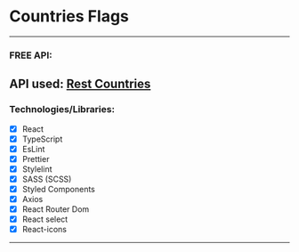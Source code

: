 # Countries Flags

---
### FREE API:
API used:
[Rest Countries](https://restcountries.com/#endpoints-all)
---
### Technologies/Libraries:
- [x] React
- [x] TypeScript
- [x] EsLint
- [x] Prettier
- [x] Stylelint
- [x] SASS (SCSS)
- [x] Styled Components
- [x] Axios
- [x] React Router Dom
- [x] React select
- [x] React-icons
---